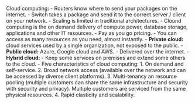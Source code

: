 Cloud computing:
    - Routers know where to send your packages on the internet.
    - Switch takes a package and send it to the correct server / client on your network.
    - Scaling is limited in traditional architectures.
    - Clound computing is the on demand delivery of compute power, database storage, applications and other IT resources.
    - Pay as you go pricing.
    - You can access as many resources as you need, almost instantly.
    - **Private cloud:** cloud services used by a single organization, not exposed to the public.
    - **Public cloud:** Azure, Google cloud and AWS.
        - Delivered over the internet.
    - **Hybrid cloud:**
        - Keep some services on premises and extend some others to the cloud.
    - Five characteristics of cloud computing:
        1. On demand and self-service.
        2. Broad network access (available over the network and can be accessed by diverse client platforms).
        3. Multi-tenancy an resource pooling (multiple customers can share the same infrastructure and security with security and privacy). Multiple customers are serviced from the same physical resources.
        4. Rapid elasticity and scalability. 
        
    
